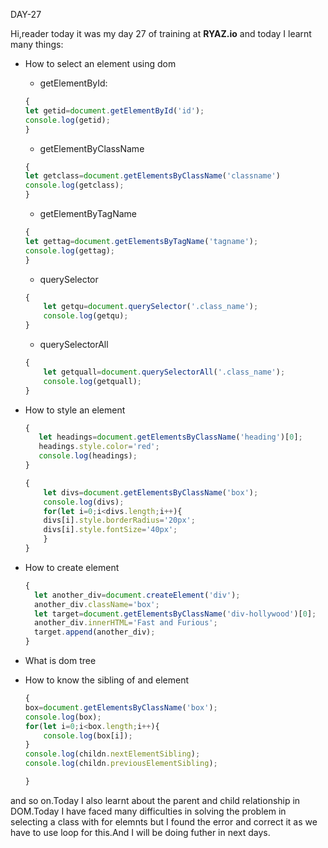 DAY-27



Hi,reader today it was my day 27 of training at **RYAZ.io** and today I learnt many things:


* How to select an element using dom
    * getElementById:
    ```javascript
    {
    let getid=document.getElementById('id');
    console.log(getid);
    }
    ```
    * getElementByClassName
    ```javascript
    {
    let getclass=document.getElementsByClassName('classname')
    console.log(getclass);
    }
    ```
    * getElementByTagName
    ```javascript
    {
    let gettag=document.getElementsByTagName('tagname');
    console.log(gettag);
    }
    ```
    * querySelector
    ```javascript
    {
        let getqu=document.querySelector('.class_name');
        console.log(getqu);
    }
    ```
    * querySelectorAll
    ```javascript
    {
        let getquall=document.querySelectorAll('.class_name');
        console.log(getquall);
    }
    ```
* How to style an element
     ```javascript
     {
        let headings=document.getElementsByClassName('heading')[0];
        headings.style.color='red';
        console.log(headings);
     }
     ```
    ```javascript
    {
        let divs=document.getElementsByClassName('box');
        console.log(divs);
        for(let i=0;i<divs.length;i++){
        divs[i].style.borderRadius='20px';
        divs[i].style.fontSize='40px';
        }
    }
    ```
* How to create element
  ```javascript
  {
    let another_div=document.createElement('div');
    another_div.className='box';
    let target=document.getElementsByClassName('div-hollywood')[0];
    another_div.innerHTML='Fast and Furious';
    target.append(another_div);
  }
  ```
* What is dom tree
* How to know the sibling of and element




    ```javascript
    {
    box=document.getElementsByClassName('box');
    console.log(box);
    for(let i=0;i<box.length;i++){
        console.log(box[i]);
    }
    console.log(childn.nextElementSibling);
    console.log(childn.previousElementSibling);

    }
    ```


and so on.Today I also learnt about the parent and child relationship in DOM.Today I have faced many difficulties in solving the problem in selecting a class with for elemnts but I found the error and correct it as we have to use loop for this.And I will be doing futher in next days.